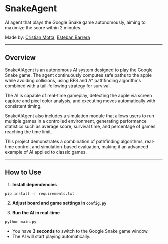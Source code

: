 # SnakeAgent

AI agent that plays the Google Snake game autonomously, aiming to maximize the score within 2 minutes.

Made by: [Cristian Motta](https://github.com/cmottao), [Esteban Barrera](https://github.com/tebanspam11)

---

## Overview

SnakeAIAgent is an autonomous AI system designed to play the Google Snake game. The agent continuously computes safe paths to the apple while avoiding collisions, using BFS and A* pathfinding algorithms combined with a tail-following strategy for survival.

The AI is capable of real-time gameplay, detecting the apple via screen capture and pixel color analysis, and executing moves automatically with consistent timing.

SnakeAIAgent also includes a simulation module that allows users to run multiple games in a controlled environment, generating performance statistics such as average score, survival time, and percentage of games reaching the time limit.

This project demonstrates a combination of pathfinding algorithms, real-time control, and simulation-based evaluation, making it an advanced example of AI applied to classic games.

---

## How to Use

1. **Install dependencies**

```
pip install -r requirements.txt
```

2. **Adjust board and game settings in `config.py`**


1. **Run the AI in real-time**

```
python main.py
```

- You have **3 seconds** to switch to the Google Snake game window.
- The AI will start playing automatically.
